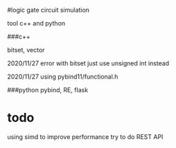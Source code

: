 #logic gate circuit simulation

tool c++ and python

###c++

bitset, vector


2020/11/27 error with bitset just use unsigned int instead

2020/11/27 using pybind11/functional.h

###python 
pybind, RE, flask



# todo
using simd to improve performance
try to do REST API
